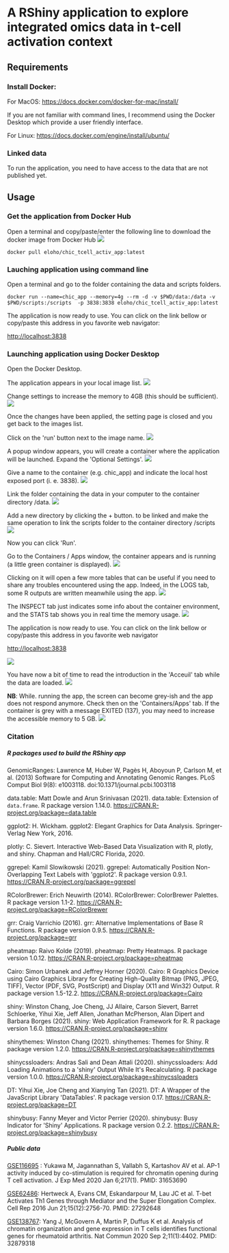 # A RShiny application to explore integrated omics data in t-cell activation context

## Requirements

### Install Docker:

For MacOS: https://docs.docker.com/docker-for-mac/install/

If you are not familiar with command lines, I recommend using the Docker Desktop which provide a user friendly interface.

For Linux: https://docs.docker.com/engine/install/ubuntu/

### Linked data

To run the application, you need to have access to the data that are not published yet.

## Usage

### Get the application from Docker Hub

Open a terminal and copy/paste/enter the following line to download the docker image from Docker Hub
![](./img/docker_0.png)

`docker pull eloho/chic_tcell_activ_app:latest`

### Lauching application using command line

Open a terminal and go to the folder containing the data and scripts folders. 

`docker run --name=chic_app --memory=4g --rm -d -v $PWD/data:/data -v $PWD/scripts:/scripts  -p 3838:3838 eloho/chic_tcell_activ_app:latest`

The application is now ready to use. You can click on the link bellow or copy/paste this address in you favorite web navigator:

[http://localhost:3838](http://localhost:3838)


### Launching application using Docker Desktop

Open the Docker Desktop. 

The application appears in your local image list.
![](./img/docker_1.png)

Change settings to increase the memory to 4GB (this should be sufficient). 
![](./img/docker_2.png)

Once the changes have been applied, the setting page is closed and you get back to the images list.

Click on the 'run' button next to the image name. 
![](./img/docker_3.png)

A popup window appears, you will create a container where the application will be launched. Expand the 'Optional Settings'.
![](./img/docker_4.png)

Give a name to the container (e.g. chic_app) and indicate the local host exposed port (i. e. 3838).
![](./img/docker_5.png)

Link the folder containing the data in your computer to the container directory /data.
![](./img/docker_6.png)

Add a new directory by clicking the + button. to be linked and make the same operation to link the scripts folder to the container directory /scripts
![](./img/docker_7.png)

Now you can click 'Run'.

Go to the Containers / Apps window, the container appears and is running (a little green container is displayed).
![](./img/docker_8.png)

Clicking on it will open a few more tables that can be useful if you need to share any troubles encountered using the app. Indeed, in the LOGS tab, some R outputs are written meanwhile using the app.
![](./img/docker_9.png)

The INSPECT tab just indicates some info about the container environment, and the STATS tab shows you in real time the memory usage.
![](./img/docker_10.png)

The application is now ready to use. You can click on the link bellow or copy/paste this address in you favorite web navigator

[http://localhost:3838](http://localhost:3838)

![](./img/docker_11.png)

You have now a bit of time to read the introduction in the 'Acceuil' tab while the data are loaded.
![](./img/docker_12.png)

**NB**: While. running the app, the screen can become grey-ish and the app does not respond anymore. Check then on the 'Containers/Apps' tab. If the container is grey with a message EXITED (137), you may need to increase the accessible memory to 5 GB.
![](./img/docker_13.png)

### Citation

##### R packages used to build the RShiny app

GenomicRanges: Lawrence M, Huber W, Pagès H, Aboyoun P, Carlson M, et al. (2013) Software for Computing and Annotating Genomic Ranges. PLoS Comput Biol 9(8): e1003118. doi:10.1371/journal.pcbi.1003118

data.table: Matt Dowle and Arun Srinivasan (2021). data.table: Extension of `data.frame`. R package version 1.14.0. https://CRAN.R-project.org/package=data.table

ggplot2: H. Wickham. ggplot2: Elegant Graphics for Data Analysis. Springer-Verlag New York, 2016.

plotly: C. Sievert. Interactive Web-Based Data Visualization with R, plotly, and shiny. Chapman and Hall/CRC Florida, 2020.

ggrepel: Kamil Slowikowski (2021). ggrepel: Automatically Position Non-Overlapping Text Labels with 'ggplot2'. R package version 0.9.1. https://CRAN.R-project.org/package=ggrepel

RColorBrewer: Erich Neuwirth (2014). RColorBrewer: ColorBrewer Palettes. R package version 1.1-2. https://CRAN.R-project.org/package=RColorBrewer
  
grr: Craig Varrichio (2016). grr: Alternative Implementations of Base R Functions. R package version 0.9.5. https://CRAN.R-project.org/package=grr

pheatmap: Raivo Kolde (2019). pheatmap: Pretty Heatmaps. R package version 1.0.12. https://CRAN.R-project.org/package=pheatmap

Cairo: Simon Urbanek and Jeffrey Horner (2020). Cairo: R Graphics Device using Cairo Graphics Library for Creating High-Quality Bitmap (PNG, JPEG, TIFF), Vector (PDF, SVG, PostScript) and Display (X11 and Win32) Output. R package version 1.5-12.2. https://CRAN.R-project.org/package=Cairo

shiny: Winston Chang, Joe Cheng, JJ Allaire, Carson Sievert, Barret Schloerke, Yihui Xie, Jeff Allen, Jonathan McPherson, Alan Dipert and Barbara Borges (2021). shiny: Web Application Framework for R. R package version 1.6.0. https://CRAN.R-project.org/package=shiny

shinythemes: Winston Chang (2021). shinythemes: Themes for Shiny. R package version 1.2.0. https://CRAN.R-project.org/package=shinythemes

shinycssloaders: Andras Sali and Dean Attali (2020). shinycssloaders: Add Loading Animations to a 'shiny' Output While It's Recalculating. R package version 1.0.0. https://CRAN.R-project.org/package=shinycssloaders

DT: Yihui Xie, Joe Cheng and Xianying Tan (2021). DT: A Wrapper of the JavaScript Library 'DataTables'. R package version 0.17. https://CRAN.R-project.org/package=DT

shinybusy: Fanny Meyer and Victor Perrier (2020). shinybusy: Busy Indicator for 'Shiny' Applications. R package version 0.2.2. https://CRAN.R-project.org/package=shinybusy##### Public data 

[GSE116695](https://www.ncbi.nlm.nih.gov/geo/query/acc.cgi?acc=GSE116695) : Yukawa M, Jagannathan S, Vallabh S, Kartashov AV et al. AP-1 activity induced by co-stimulation is required for chromatin opening during T cell activation. J Exp Med 2020 Jan 6;217(1). PMID: 31653690

[GSE62486](https://www.ncbi.nlm.nih.gov/geo/query/acc.cgi?acc=GSE62486): Hertweck A, Evans CM, Eskandarpour M, Lau JC et al. T-bet Activates Th1 Genes through Mediator and the Super Elongation Complex. Cell Rep 2016 Jun 21;15(12):2756-70. PMID: 27292648

[GSE138767](https://www.ncbi.nlm.nih.gov/geo/query/acc.cgi?acc=GSE138767): Yang J, McGovern A, Martin P, Duffus K et al. Analysis of chromatin organization and gene expression in T cells identifies functional genes for rheumatoid arthritis. Nat Commun 2020 Sep 2;11(1):4402. PMID: 32879318
